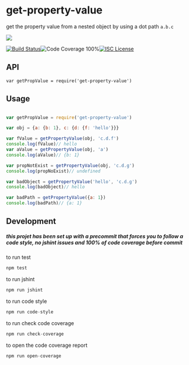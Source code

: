 # get-property-value

get the property value from a nested object by using a dot path `a.b.c`

<a href="https://nodei.co/npm/get-property-value/"><img src="https://nodei.co/npm/get-property-value.png?downloads=true"></a>

[![Build Status](https://img.shields.io/badge/build-passing-brightgreen.svg?style=flat-square)](https://travis-ci.org/joaquimserafim/get-property-value)![Code Coverage 100%](https://img.shields.io/badge/code%20coverage-100%25-green.svg?style=flat-square)[![ISC License](https://img.shields.io/badge/license-ISC-blue.svg?style=flat-square)](https://github.com/joaquimserafim/get-property-value/blob/master/LICENSE)

## API
`var getPropValue = require('get-property-value')`


## Usage

```js

var getPropValue = require('get-property-value')

var obj = {a: {b: 1}, c: {d: {f: 'hello'}}}

var fValue = getPropertyValue(obj, 'c.d.f')
console.log(fValue)// hello
var aValue = getPropertyValue(obj, 'a')
console.log(aValue)// {b: 1}

var propNotExist = getPropertyValue(obj, 'c.d.g') 
console.log(propNoExist)// undefined

var badObject = getPropertyValue('hello', 'c.d.g') 
console.log(badObject)// hello

var badPath = getPropertyValue({a: 1}) 
console.log(badPath)// {a: 1}

```


## Development

##### this projet has been set up with a precommit that forces you to follow a code style, no jshint issues and 100% of code coverage before commit


to run test
``` js
npm test
```

to run jshint
``` js
npm run jshint
```

to run code style
``` js
npm run code-style
```

to run check code coverage
``` js
npm run check-coverage
```

to open the code coverage report
``` js
npm run open-coverage
```
